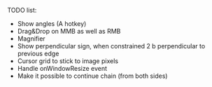 TODO list:
- Show angles (A hotkey)
- Drag&Drop on MMB as well as RMB
- Magnifier
- Show perpendicular sign, when constrained 2 b perpendicular to previous edge
- Cursor grid to stick to image pixels
- Handle onWindowResize event
- Make it possible to continue chain (from both sides)